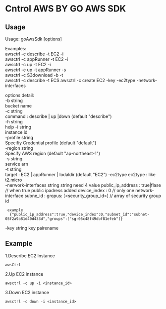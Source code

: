 # Cntrol AWS BY GO AWS SDK

## Usage
Usage: goAwsSdk [options]

Examples:  
awsctrl -c describe -t EC2 -i <instanceid>  
awsctrl -c appRunner -t EC2 -i <instanceid>  
awsctrl -c up -t EC2 -i <instanceid>  
awsctrl -c up -t appRunner -s <service arn>  
awsctrl -c S3download -b <bucketName> -t <localdir>  
awsctrl -c describe -t ECS 
awsctrl -c create EC2 -key <keypair> -ec2type <ec2type> -network-interfaces <json String>

options detail:  
  -b string  
    	bucket name  
  -c string  
    	command : describe | up |down (default "describe")  
  -h string  
    	help
  -i string  
    	instance id  
  -profile string  
    	Specifiy Credential profile (default "default")  
  -region string  
    	Specify AWS region (default "ap-northeast-1")  
  -s string  
    	service arn  
  -t string  
    	target : EC2 | appRunner | lodaldir (default "EC2") 
  -ec2type 
      ec2type : like t2.micro  
  -nerwork-interfaces string string
      need 4 value
       public_ip_address : true|flase  // when true public ipadress added
       device_index : 0     // only one network-interface 
       subne_id :  <subnet-nnnnn>
       gropus: [<security_group_id>]  // array of security group id

     example 
      {"public_ip_address":true,"device_index":0,"subnet_id":"subnet-05f2a9a81d40d433d","groups":["sg-05c48f49dbf81efeb"]}
      
   -key string
      key pairename 



## Example
1.Describe EC2 Instance
```
awsCtrl
```

2.Up EC2 instance
```
awsctrl -c up -i <instance_id>
```

3.Down EC2 instance
```
awsctrl -c down -i <instance_id>
```
